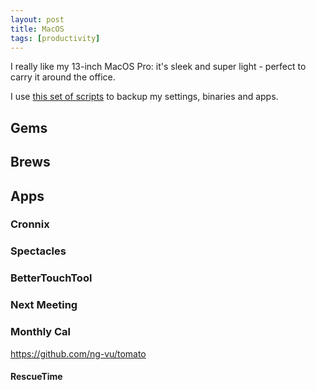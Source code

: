 ```yaml
---
layout: post
title: MacOS
tags: [productivity]
---
```


I really like my 13-inch MacOS Pro: it's sleek and super light - perfect to carry it around the office.

I use [this set of scripts](https://github.com/andreadellacorte/MacOS-Update-Backup-Restore) to backup my settings, binaries and apps.

## Gems

## Brews

## Apps

### Cronnix

### Spectacles

### BetterTouchTool

### Next Meeting

### Monthly Cal

https://github.com/ng-vu/tomato

#### RescueTime
